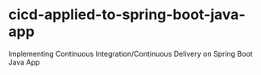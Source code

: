 # cicd-applied-to-spring-boot-java-app
Implementing Continuous Integration/Continuous Delivery on Spring Boot Java App 
